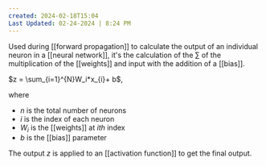 ```yaml
---
created: 2024-02-18T15:04
Last Updated: 02-24-2024 | 8:24 PM
---
```

Used during [[forward propagation]] to calculate the output of an individual neuron in a [[neural network]], it's the calculation of the $\sum$ of the multiplication of the [[weights]] and input with the addition of a [[bias]].

$z = \sum_{i=1}^{N}W_i*x_{i}+ b$,

where 
- $n$ is the total number of neurons
- $i$ is the index of each neuron
- $W_i$ is the [[weights]] at $ith$ index
- $b$ is the [[bias]] parameter

The output $z$ is applied to an [[activation function]] to get the final output. 